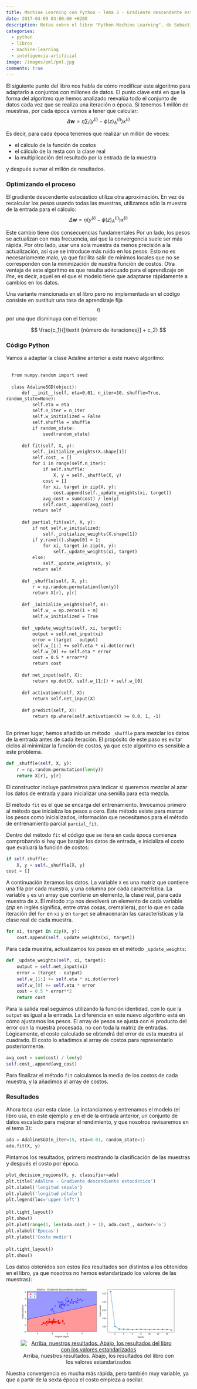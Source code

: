 ```yaml
---
title: Machine Learning con Python - Tema 2 - Gradiente descendente estocástico
date: 2017-04-09 03:00:00 +0200
description: Notas sobre el libro "Python Machine Learning", de Sebastian Raschka
categories:
  - python
  - libros
  - machine-learning
  - inteligencia-artificial
image: /images/pml/pml.jpg
comments: true
---
```


El siguiente punto del libro nos habla de cómo modificar este algoritmo para adaptarlo a conjuntos con millones de datos. El punto clave está en que la forma del algoritmo que hemos analizado reevalúa todo el conjunto de datos cada vez que se realiza una iteración o época. Si tenemos 1 millón de muestras, por cada época vamos a tener que calcular:
$$
\Delta \mathbf{w} = \eta \sum_i \big(y^{(i)} - \phi(z)_{A}^{(i)}\big) x^{(i)}
$$

Es decir, para cada época tenemos que realizar un millón de veces:

* el cálculo de la función de costos
* el cálculo de la resta con la clase real
* la multiplicación del resultado por la entrada de la muestra

y después sumar el millón de resultados.

### Optimizando el proceso

El gradiente descendente estocástico utiliza otra aproximación. En vez de recalcular los pesos usando todas las muestras, utilizamos sólo la muestra de la entrada para el cálculo:
$$
\Delta \mathbf{w} = \eta \big(y^{(i)} - \phi(z)_{A}^{(i)}\big) x^{(i)}
$$

Este cambio tiene dos consecuencias fundamentales Por un lado, los pesos se actualizan con más frecuencia, así que la convergencia suele ser más rápida. Por otro lado, usar una sola muestra da menos precisión a la actualización, así que se introduce más ruido en los pesos. Esto no es necesariamente malo, ya que facilita salir de mínimos locales que no se corresponden con la minimización de nuestra función de costos. Otra ventaja de este algoritmo es que resulta adecuado para el aprendizaje _on line_, es decir, aquel en el que el modelo tiene que adaptarse rápidamente a cambios en los datos.

Una variante mencionada en el libro pero no implementada en el código consiste en sustituir una tasa de aprendizaje fija $$\eta$$ por una que disminuya con el tiempo:

$$
\frac{c_1}{[\textit {número de iteraciones}] + c_2}
$$

### Código Python

Vamos a adaptar la clase Adaline anterior a este nuevo algoritmo:

<pre class="line-numbers">
  <code class="language-python">
  from numpy.random import seed

  class AdalineSGD(object):
      def __init__(self, eta=0.01, n_iter=10, shuffle=True, random_state=None):
          self.eta = eta
          self.n_iter = n_iter
          self.w_initialized = False
          self.shuffle = shuffle
          if random_state:
              seed(random_state)
          
      def fit(self, X, y):
          self._initialize_weights(X.shape[1])
          self.cost_ = []
          for i in range(self.n_iter):
              if self.shuffle:
                  X, y = self._shuffle(X, y)
              cost = []
              for xi, target in zip(X, y):
                  cost.append(self._update_weights(xi, target))
              avg_cost = sum(cost) / len(y)
              self.cost_.append(avg_cost)
          return self

      def partial_fit(self, X, y):
          if not self.w_initialized:
              self._initialize_weights(X.shape[1])
          if y.ravel().shape[0] > 1:
              for xi, target in zip(X, y):
                  self._update_weights(xi, target)
          else:
              self._update_weights(X, y)
          return self

      def _shuffle(self, X, y):
          r = np.random.permutation(len(y))
          return X[r], y[r]
      
      def _initialize_weights(self, m):
          self.w_ = np.zeros(1 + m)
          self.w_initialized = True
          
      def _update_weights(self, xi, target):
          output = self.net_input(xi)
          error = (target - output)
          self.w_[1:] += self.eta * xi.dot(error)
          self.w_[0] += self.eta * error
          cost = 0.5 * error**2
          return cost
      
      def net_input(self, X):
          return np.dot(X, self.w_[1:]) + self.w_[0]

      def activation(self, X):
          return self.net_input(X)

      def predict(self, X):
          return np.where(self.activation(X) >= 0.0, 1, -1)
  </code>
</pre>

En primer lugar, hemos añadido un método `_shuffle` para mezclar los datos de la entrada antes de cada iteración. El propósito de este paso es evitar ciclos al minimizar la función de costos, ya que este algoritmo es sensible a este problema.

```python
def _shuffle(self, X, y):
    r = np.random.permutation(len(y))
    return X[r], y[r]
```

El constructor incluye parámetros para indicar si queremos mezclar al azar los datos de entrada y para inicializar una semilla para esta mezcla. 

El método `fit` es el que se encarga del entrenamiento. Invocamos primero al método que inicializa los pesos a cero. Este método existe para marcar los pesos como inicializados, información que necesitamos para el método de entrenamiento parcial `parcial_fit`.


Dentro del método `fit` el código que se itera en cada época comienza comprobando si hay que barajar los datos de entrada, e inicializa el costo que evaluará la función de costos:


```python
if self.shuffle:
    X, y = self._shuffle(X, y)
cost = []
```

A continuación iteramos los datos. La variable `X` es una matriz que contiene una fila por cada muestra, y una columna por cada característica. La variable `y` es un array que contiene un elemento, la clase real, para cada muestra de `X`. El método `zip` nos devolverá un elemento de cada variable (_zip_ en inglés significa, entre otras cosas, cremallera), por lo que en cada iteración del `for` en `xi` y en `target` se almacenarán las características y la clase real de cada muestra.

```python
for xi, target in zip(X, y):
    cost.append(self._update_weights(xi, target))

```

Para cada muestra, actualizamos los pesos en el método `_update_weights`:

```python
def _update_weights(self, xi, target):
    output = self.net_input(xi)
    error = (target - output)
    self.w_[1:] += self.eta * xi.dot(error)
    self.w_[0] += self.eta * error
    cost = 0.5 * error**2
    return cost

```

Para la salida real seguimos utilizando la función identidad, con lo que la `output` es igual a la entrada. La diferencia en este nuevo algoritmo está en cómo ajustamos los pesos. El array de pesos se ajusta con el producto del error con la muestra procesada, no con toda la matriz de entradas. Lógicamente, el costo calculado se obtendrá del error de esta muestra al cuadrado. El costo lo añadimos al array de costos para representarlo posteriormente.


```python
avg_cost = sum(cost) / len(y)
self.cost_.append(avg_cost)
```

Para finalizar el método `fit` calculamos la media de los costos de cada muestra, y la añadimos al array de costos.

### Resultados

Ahora toca usar esta clase. La instanciamos y entrenamos el modelo (el libro usa, en este ejemplo y en el de la entrada anterior, un conjunto de datos escalado para mejorar el rendimiento, y que nosotros revisaremos en el tema 3):


```python
ada = AdalineSGD(n_iter=15, eta=0.01, random_state=1)
ada.fit(X, y)
```

Pintamos los resultados, primero mostrando la clasificación de las muestras y después el costo por época.

```python
plot_decision_regions(X, y, classifier=ada)
plt.title('Adaline - Gradiente descendiente estocástico')
plt.xlabel('longitud sépalo')
plt.ylabel('longitud pétalo')
plt.legend(loc='upper left')

plt.tight_layout()
plt.show()
plt.plot(range(1, len(ada.cost_) + 1), ada.cost_, marker='o')
plt.xlabel('Épocas')
plt.ylabel('Costo medio')

plt.tight_layout()
plt.show()
```
Los datos obtenidos son estos (los resultados son distintos a los obtenidos en el libro, ya que nosotros no hemos estandarizado los valores de las muestras):

<div style="text-align:center">
    <figure>
        <img alt="Arriba, nuestros resultados. Abajo, los resultados del libro con los valores estandarizados" src ="/images/pml/2_adaline.png" />
        <a href="https://github.com/rasbt/python-machine-learning-book/blob/master/code/ch02/images/02_14.png"><img alt="Arriba, nuestros resultados. Abajo, los resultados del libro con los valores estandarizados" src ="https://raw.githubusercontent.com/rasbt/python-machine-learning-book/master/code/ch02/images/02_14.png" /></a>
        <figcaption>Arriba, nuestros resultados. Abajo, los resultados del libro con los valores estandarizados</figcaption>
    </figure>
</div>

Nuestra convergencia es mucha más rápida, pero también muy variable, ya que a partir de la sexta época el costo empieza a oscilar.